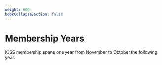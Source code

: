 ```yaml
---
weight: 600
bookCollapseSection: false
---
```


# Membership Years

ICSS membership spans one year from November to October the following year.
